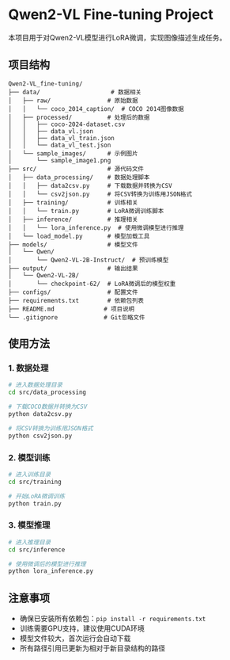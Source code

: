 # Qwen2-VL Fine-tuning Project

本项目用于对Qwen2-VL模型进行LoRA微调，实现图像描述生成任务。

## 项目结构

```
Qwen2-VL_fine-tuning/
├── data/                    # 数据相关
│   ├── raw/                # 原始数据
│   │   └── coco_2014_caption/  # COCO 2014图像数据
│   ├── processed/          # 处理后的数据
│   │   ├── coco-2024-dataset.csv
│   │   ├── data_vl.json
│   │   ├── data_vl_train.json
│   │   └── data_vl_test.json
│   └── sample_images/      # 示例图片
│       └── sample_image1.png
├── src/                    # 源代码文件
│   ├── data_processing/    # 数据处理脚本
│   │   ├── data2csv.py     # 下载数据并转换为CSV
│   │   └── csv2json.py     # 将CSV转换为训练用JSON格式
│   ├── training/           # 训练相关
│   │   └── train.py        # LoRA微调训练脚本
│   ├── inference/          # 推理相关
│   │   └── lora_inference.py  # 使用微调模型进行推理
│   └── load_model.py       # 模型加载工具
├── models/                 # 模型文件
│   └── Qwen/
│       └── Qwen2-VL-2B-Instruct/  # 预训练模型
├── output/                 # 输出结果
│   └── Qwen2-VL-2B/
│       └── checkpoint-62/  # LoRA微调后的模型权重
├── configs/                # 配置文件
├── requirements.txt        # 依赖包列表
├── README.md              # 项目说明
└── .gitignore             # Git忽略文件
```

## 使用方法

### 1. 数据处理
```bash
# 进入数据处理目录
cd src/data_processing

# 下载COCO数据并转换为CSV
python data2csv.py

# 将CSV转换为训练用JSON格式
python csv2json.py
```

### 2. 模型训练
```bash
# 进入训练目录
cd src/training

# 开始LoRA微调训练
python train.py
```

### 3. 模型推理
```bash
# 进入推理目录
cd src/inference

# 使用微调后的模型进行推理
python lora_inference.py
```

## 注意事项

- 确保已安装所有依赖包：`pip install -r requirements.txt`
- 训练需要GPU支持，建议使用CUDA环境
- 模型文件较大，首次运行会自动下载
- 所有路径引用已更新为相对于新目录结构的路径